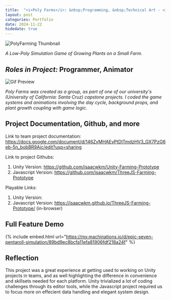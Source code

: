```yaml
---
title:  "<i>Poly Farms</i>: &nbsp;Programming, &nbsp;Technical Art - <i>Nov 2025</i>"
layout: post
categories: Portfolio
date: 2024-11-22
hidedate: true
---
```


![PolyFarming Thumbnail](https://isaacwkm.github.io/assets/images/2024-12-25-PolyFarmPost/Thumbnail3.png)


*A Low-Poly Simulation Game of Growing Plants on a Small Farm.*

## *Roles in Project:* Programmer, Animator

![Gif Preview](https://isaacwkm.github.io/assets/images/2024-12-25-PolyFarmPost/gifPreview.gif)

*Poly Farms was created as a group, as part of one of our university's (University of California: Santa Cruz) capstone projects. I coded the game systems and animations involving the day cycle, background props, and plant growth coupling with game logic.*

## Project Documentation, Github, and more

Link to team project documentation: https://docs.google.com/document/d/146ZyMHAEyPtDlTmdzHV3_GX7PzG6eb-5n_bobBR9Aic/edit?usp=sharing

Link to project Githubs:
1. Unity Version: https://github.com/isaacwkm/Unity-Farming-Prototype
2. Javascript Version: https://github.com/isaacwkm/ThreeJS-Farming-Prototype

Playable Links:
1. Unity Version:
2. Javascript Version: https://isaacwkm.github.io/ThreeJS-Farming-Prototype/ (in-browser)

## Full Feature Demo

{% include embed.html url="https://my.machinations.io/d/epic-seven-pentaroll-simulation/89bd9ec8bcfa11efa81906fdf218a24f" %}

## Reflection

This project was a great experience at getting used to working on Unity projects in teams, and as well highlighting the difference in convenience and skillsets needed for each platform. Unity trivialized a lot of coding challenges through its editor tools, while the Javascript project required us to focus more on effecient data handling and elegant system design.